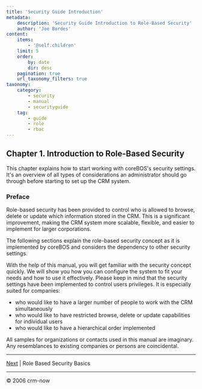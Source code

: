```yaml
---
title: 'Security Guide Introduction'
metadata:
    description: 'Security Guide Introduction to Role-Based Security'
    author: 'Joe Bordes'
content:
    items:
        - '@self.children'
    limit: 5
    order:
        by: date
        dir: desc
    pagination: true
    url_taxonomy_filters: true
taxonomy:
    category:
        - security
        - manual
        - securityguide
    tag:
        - guide
        - role
        - rbac
---
```


## Chapter 1. Introduction to Role-Based Security

This chapter explains how to start working with coreBOS's security
settings. It's an overview of all types of considerations an
administrator should go through before starting to set up the CRM
system.

### Preface

Role-based security has been provided to control who is allowed to
browse, delete or update which information stored in the CRM. This is a
significant improvement, making the CRM system more scalable, flexible,
and easier to implement for larger corporations.

The following sections explain the role-based security concept as it is
implemented by coreBOS and considers the dependency to other security
settings.

With the help of this manual, you will get familiar with the security
concept quickly. We will show you how you can configure the system to
fit your needs and how to use it effectively. Please keep in mind that
the security settings have been implemented to control users privileges.
It is especially suited for companies:

* who would like to have a larger number of people to work with the CRM simultaneously
* who would like to have restricted browse, delete or update capabilities for individual users
* who would like to have a hierarchical order implemented

All samples for organizations or contacts used in this manual are imaginary. Any resemblances to existing companies or persons are coincidental.

------------------------------------------------------------------------

[Next](rbsbasics) | Role Based Security Basics

------------------------------------------------------------------------

© 2006 crm-now
